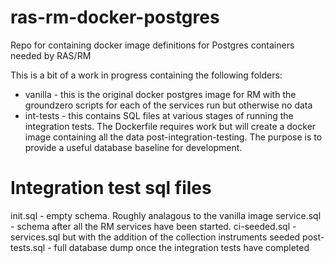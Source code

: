 # ras-rm-docker-postgres
Repo for containing docker image definitions for Postgres containers needed by RAS/RM

This is a bit of a work in progress containing the following folders:

- vanilla - this is the original docker postgres image for RM with the groundzero scripts for each of the services run but otherwise no data
- int-tests - this contains SQL files at various stages of running the integration tests.  The Dockerfile requires work but will create a docker image containing all the data post-integration-testing.  The purpose is to provide a useful database baseline for development.

# Integration test sql files

init.sql - empty schema. Roughly analagous to the vanilla image
service.sql - schema after all the RM services have been started.
ci-seeded.sql - services.sql but with the addition of the collection instruments seeded
post-tests.sql - full database dump once the integration tests have completed
